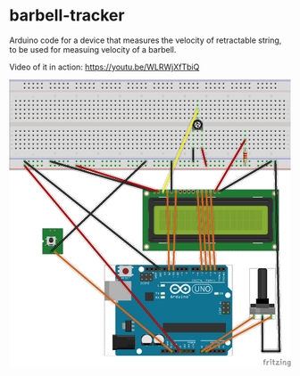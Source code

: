 # barbell-tracker
Arduino code for a device that measures the velocity of retractable string, to be used for measuing velocity of a barbell.

Video of it in action: 
https://youtu.be/WLRWjXfTbiQ


![Alt text](/barbell-tracker-design.png?raw=true "Circuit design")
